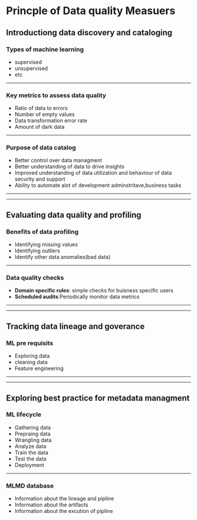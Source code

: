 # Princple of Data quality Measuers
## Introductiong data discovery and cataloging

### Types of machine learning 
- supervised 
- unsupervised 
- etc 
---
### Key metrics to assess data quality 
- Ratio of data to errors 
- Number of empty values 
- Data transformation error rate 
- Amount of dark data 
---
### Purpose of data catalog 
- Better control over data managment 
- Better understanding of data to drive insights
- Improved understanding of data utilization and behaviour of data security and support 
- Ability to automate alot of development adminstritave,business tasks
- --
---
## Evaluating data quality and profiling 
### Benefits of data profiling
- Identifying missing values
- Identifying outliers 
- Identify other data anomalies(bad data)
---
### Data quality checks
- **Domain specific rules**: simple checks for buisness specific users
- **Scheduled audits**:Periodically monitor data metrics
---
___
## Tracking data lineage and goverance
### ML pre requisits
- Exploring data
- cleaning data
- Feature engineering
---
---
## Exploring best practice for metadata managment 
### ML lifecycle 
- Gathering data
- Prepraing data
- Wrangling data
- Analyze data
- Train the data
- Test the data
- Deployment
---
### MLMD database
- Information about the lineage and pipline
- Information about the artifacts
- Information about the excution of pipline